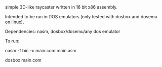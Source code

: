 simple 3D-like raycaster written in 16 bit x86 assembly.

Intended to be run in DOS emulators (only tested with dosbox and dosemu on linux).

Dependencies: nasm, dosbox/dosemu/any dos emulator

To run: 

nasm -f bin -o main.com main.asm

dosbox main.com
